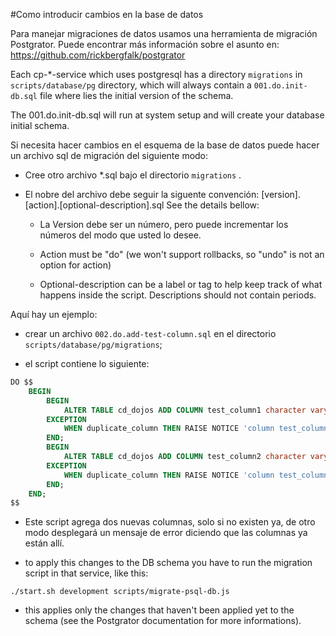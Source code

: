 #Como introducir cambios en la base de datos

Para manejar migraciones de datos usamos una herramienta de migración Postgrator. Puede encontrar más información sobre el asunto en: https://github.com/rickbergfalk/postgrator

Each cp-*-service which uses postgresql has a directory `migrations` in `scripts/database/pg` directory, which will always contain a `001.do.init-db.sql` file
where lies the initial version of the schema. 

The 001.do.init-db.sql will run at system setup and will create your database initial schema.

Si necesita hacer cambios en el esquema de la base de datos puede hacer un archivo sql de migración del siguiente modo:

* Cree otro archivo *.sql  bajo el directorio  `migrations` . 

* El nobre del archivo debe seguir la siguente convención: [version].[action].[optional-description].sql See the details bellow: 

	* La Version debe ser un número, pero puede incrementar los números del modo que usted lo desee.

	* Action must be "do" (we won't support rollbacks, so "undo" is not an option for action)

	* Optional-description can be a label or tag to help keep track of what happens inside the script. Descriptions should not contain periods.

Aquí hay un ejemplo:

* crear un archivo  `002.do.add-test-column.sql` en el directorio `scripts/database/pg/migrations`;

* el script contiene lo siguiente:

```sql
DO $$ 
	BEGIN
		BEGIN
			ALTER TABLE cd_dojos ADD COLUMN test_column1 character varying;
		EXCEPTION
			WHEN duplicate_column THEN RAISE NOTICE 'column test_column1 already exists in cd_dojos.';
		END;
		BEGIN
			ALTER TABLE cd_dojos ADD COLUMN test_column2 character varying;
		EXCEPTION
			WHEN duplicate_column THEN RAISE NOTICE 'column test_column2 already exists in cd_dojos.';
		END;
	END;
$$
```

* Este script agrega dos nuevas columnas, solo si no existen ya, de otro modo desplegará un mensaje de error diciendo que las columnas ya están allí.

* to apply this changes to the DB schema you have to run the migration script in that service, like this:

`./start.sh development scripts/migrate-psql-db.js`

* this applies only the changes that haven't been applied yet to the schema (see the Postgrator documentation for more informations).
